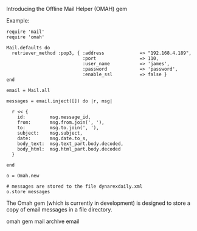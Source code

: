 Introducing the Offline Mail Helper (OMAH) gem


Example:

    require 'mail'
    require 'omah'

    Mail.defaults do
      retriever_method :pop3, { :address             => "192.168.4.189",
                                :port                => 110,
                                :user_name           => 'james',
                                :password            => 'password',
                                :enable_ssl          => false }
    end

    email = Mail.all

    messages = email.inject([]) do |r, msg|

      r << {
        id:         msg.message_id,
        from:       msg.from.join(', '),
        to:         msg.to.join(', '),
        subject:    msg.subject,
        date:       msg.date.to_s,
        body_text:  msg.text_part.body.decoded,
        body_html:  msg.html_part.body.decoded
      }

    end

    o = Omah.new

    # messages are stored to the file dynarexdaily.xml
    o.store messages

The Omah gem (which is currently in development) is designed to store a copy of email messages in a file directory.

omah gem mail archive email
